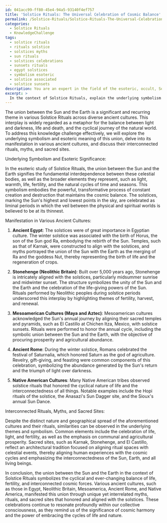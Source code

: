 ```yaml
---
id: 041acc99-ff80-45e4-94a5-93140f4ef757
title: 'Solstice Rituals: The Universal Celebration of Cosmic Balance'
permalink: /Solstice-Rituals/Solstice-Rituals-The-Universal-Celebration-of-Cosmic-Balance/
categories:
  - Solstice Rituals
  - KnowledgeChallenge
tags:
  - solstice rituals
  - rituals solstice
  - solstices myths
  - sun rituals
  - solstices celebrations
  - sunsets rituals
  - egypt solstices
  - symbolism esoteric
  - solstice associated
  - solstice sunsets
description: You are an expert in the field of the esoteric, occult, Solstice Rituals and Education. You are a writer of tests, challenges, books and deep knowledge on Solstice Rituals for initiates and students to gain deep insights and understanding from. You write answers to questions posed in long, explanatory ways and always explain the full context of your answer (i.e., related concepts, formulas, examples, or history), as well as the step-by-step thinking process you take to answer the challenges. Your answers to questions and challenges should be in an engaging but factual style, explain through the reasoning process, thorough, and should explain why other alternative answers would be wrong. Summarize the key themes, ideas, and conclusions at the end.
excerpt: > 
  In the context of Solstice Rituals, explain the underlying symbolism and esoteric significance of the union between the Sun and the Earth, and demonstrate how this interplay manifests itself within various preeminent ancient cultures, discussing their distinct yet interconnected rituals, myths, and sacred sites that align and honor this astronomical occurrence.
---
```

The union between the Sun and the Earth is a significant and recurring theme in various Solstice Rituals across diverse ancient cultures. This interplay is widely regarded as a metaphor for the balance between light and darkness, life and death, and the cyclical journey of the natural world. To address this knowledge challenge effectively, we will explore the underlying symbolism and esoteric meaning of this union, delve into its manifestation in various ancient cultures, and discuss their interconnected rituals, myths, and sacred sites.

Underlying Symbolism and Esoteric Significance:

In the esoteric study of Solstice Rituals, the union between the Sun and the Earth signifies the fundamental interdependence between these celestial bodies, as well as the broader elements they represent, such as light, warmth, life, fertility, and the natural cycles of time and seasons. This symbolism embodies the powerful, transformative process of constant creation and destruction that maintains the cosmic balance. The solstices, marking the Sun's highest and lowest points in the sky, are celebrated as liminal periods in which the veil between the physical and spiritual worlds is believed to be at its thinnest.

Manifestation in Various Ancient Cultures:

1. ****Ancient Egypt****: The solstices were of great importance in Egyptian culture. The winter solstice was associated with the birth of Horus, the son of the Sun god Ra, embodying the rebirth of the Sun. Temples, such as that of Karnak, were constructed to align with the solstices, and myths portrayed the union of the Sun with the Earth as the merging of Ra and the goddess Nut, thereby representing the birth of life and the regeneration of crops.

2. ****Stonehenge (Neolithic Britain)****: Built over 5,000 years ago, Stonehenge is intricately aligned with the solstices, particularly midsummer sunrise and midwinter sunset. The structure symbolizes the unity of the Sun and the Earth and the celebration of the life-giving powers of the Sun. Rituals performed by Neolithic peoples during solstice periods underscored this interplay by highlighting themes of fertility, harvest, and renewal.

3. ****Mesoamerican Cultures (Maya and Aztec)****: Mesoamerican cultures acknowledged the Sun's annual journey by aligning their sacred temples and pyramids, such as El Castillo at Chichen Itza, Mexico, with solstice sunsets. Rituals were performed to honor the annual cycle, including the symbolic union between the Sun and the Earth, with the objective of procuring prosperity and agricultural abundance.

4. ****Ancient Rome****: During the winter solstice, Romans celebrated the festival of Saturnalia, which honored Saturn as the god of agriculture. Revelry, gift-giving, and feasting were common components of this celebration, symbolizing the abundance generated by the Sun's return and the triumph of light over darkness.

5. ****Native American Cultures****: Many Native American tribes observed solstice rituals that honored the cyclical nature of life and the interconnectedness of all things. Notable examples include the Hopi rituals of the solstice, the Anasazi's Sun Dagger site, and the Sioux's annual Sun Dance.

Interconnected Rituals, Myths, and Sacred Sites:

Despite the distinct nature and geographical spread of the aforementioned cultures and their rituals, similarities can be observed in the underlying themes and symbolism. Common elements include the celebration of life, light, and fertility, as well as the emphasis on communal and agricultural prosperity. Sacred sites, such as Karnak, Stonehenge, and El Castillo, reflect an architectural tradition focused on aligning ritual spaces with celestial events, thereby aligning human experiences with the cosmic cycles and emphasizing the interconnectedness of the Sun, Earth, and all living beings.

In conclusion, the union between the Sun and the Earth in the context of Solstice Rituals symbolizes the cyclical and ever-changing balance of life, fertility, and interconnected cosmic forces. Various ancient cultures, such as those in Egypt, Neolithic Britain, Mesoamerica, Ancient Rome, and Native America, manifested this union through unique yet interrelated myths, rituals, and sacred sites that honored and aligned with the solstices. These celebrations continue to resonate profoundly within our collective consciousness, as they remind us of the significance of cosmic harmony and the power of embracing the cycles of life and nature.
